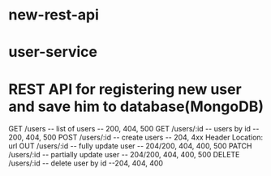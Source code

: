 # new-rest-api

# user-service

# REST API for registering new user and save him to database(MongoDB)

GET /users -- list of users -- 200, 404, 500
GET /users/:id -- users by id -- 200, 404, 500
POST /users/:id -- create users -- 204, 4xx Header Location: url
OUT /users/:id -- fully update user -- 204/200, 404, 400, 500
PATCH /users/:id -- partially update user -- 204/200, 404, 400, 500
DELETE /users/:id -- delete user by id --204, 404, 400
